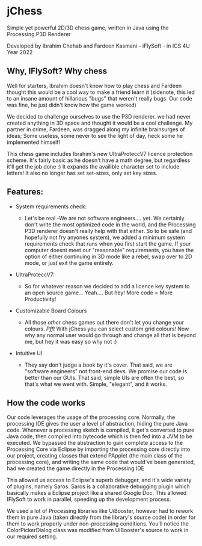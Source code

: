 # jChess
Simple yet powerful 2D/3D chess game, written in Java using the Processing P3D Renderer

Developed by Ibrahim Chehab and Fardeen Kasmani - iFlySoft - in ICS 4U Year 2022

## Why, IFlySoft? Why chess
Well for starters, Ibrahim doesn't know how to play chess and Fardeen thought this would be a cool way to make a friend learn it (sidenote, this led to an insane amount of hillarious "bugs" that weren't really bugs. Our code was fine, he just didn't know how the game worked)

We decided to challenge ourselves to use the P3D renderer. we had never created anything in 3D space and thought it would be a cool challenge. My partner in crime, Fardeen, was dragged along my infinite brainsurges of ideas; Some useless, some never to see the light of day, heck some he implemented himself!

This chess game includes Ibrahim's new UltraProteccV7 licence protection scheme. It's fairly basic as he doesn't have a math degree, but regardless it'll get the job done :) It expands the availible character set to include letters! It also no longer has set set-sizes, only set key sizes.

## Features:

* System requirements check:
  * Let's be real -We are not software engineers.... yet. We certainly don't write the most optimized code in the world, and the Processing P3D renderer doesn't really help with that either. So to be safe (and hopefully not fry anyones system), we added a minimum system requirements check that runs when you first start the game. If your computer doesnt meet our "reasonable" requirements, you have the option of either continuing in 3D mode like a rebel, swap over to 2D mode, or just exit the game entirely. 
  
* UltraProteccV7:
  * So for whatever reason we decided to add a licence key system to an open source game... Yeah.... But hey! More code = More Productivity!
  
* Customizable Board Colours
  * All those *other* chess games out there don't let you change your colours. *Pfft* With jChess you can select custom grid colours! Now why any normal user would go through and change all that is beyond me, but hey it was easy so why not :)
  
* Intuitive UI
	* They say don't judge a book by it's cover. That said, we are "software engineers" not front-end devs. We promise our code is better than our GUIs. That said, simple UIs are often the best, so that's what we went with. Simple, "elegant", and it works.

	
## How the code works

Our code leverages the usage of the processing core. Normally, the processing IDE gives the user a level of abstraction, hiding the pure Java code. Whenever a processing sketch is compiled, it get's converted to pure Java code, then compiled into bytecode which is then fed into a JVM to be executed. We bypassed the abstraction to gain complete access to the Processing Core via Eclipse by importing the processing core directly into our project, creating classes that extend PApplet (the main class of the processing core), and writing the same code that would've been generated, had we created the game directly in the Processing IDE

This allowed us access to Eclipse's superb debugger, and it's wide variety of plugins, namely Saros. Saros is a collaborative debugging plugin which basically makes a Eclipse project like a shared Google Doc. This allowed IFlySoft to work in parallel, speeding up the development process. 

We used a lot of Processing libraries like UiBooster, however had to rework them in pure Java (taken directly from the library's source code) in order for them to work properly under non-processing conditions. You'll notice the ColorPickerDialog class was modified from UiBooster's source to work in our required setting. 

